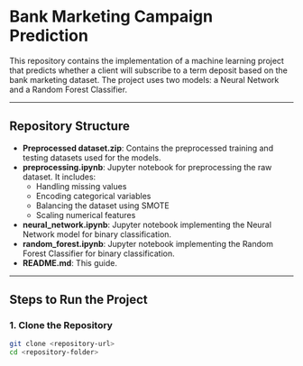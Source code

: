# Bank Marketing Campaign Prediction

This repository contains the implementation of a machine learning project that predicts whether a client will subscribe to a term deposit based on the bank marketing dataset. The project uses two models: a Neural Network and a Random Forest Classifier.

---

## Repository Structure

- **Preprocessed dataset.zip**: Contains the preprocessed training and testing datasets used for the models.
- **preprocessing.ipynb**: Jupyter notebook for preprocessing the raw dataset. It includes:
  - Handling missing values
  - Encoding categorical variables
  - Balancing the dataset using SMOTE
  - Scaling numerical features
- **neural_network.ipynb**: Jupyter notebook implementing the Neural Network model for binary classification.
- **random_forest.ipynb**: Jupyter notebook implementing the Random Forest Classifier for binary classification.
- **README.md**: This guide.

---

## Steps to Run the Project

### **1. Clone the Repository**
```bash
git clone <repository-url>
cd <repository-folder>

